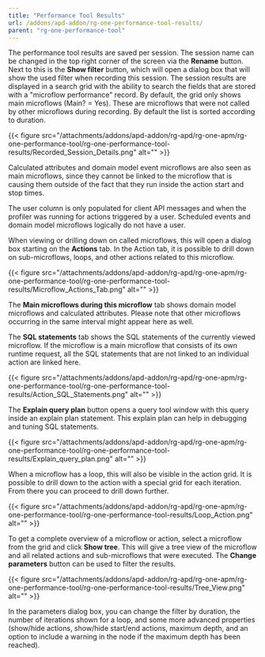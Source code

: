 ```yaml
---
title: "Performance Tool Results"
url: /addons/apd-addon/rg-one-performance-tool-results/
parent: "rg-one-performance-tool"
---
```

The performance tool results are saved per session. The session name can be changed in the top right corner of the screen via the **Rename** button. Next to this is the **Show filter** button, which will open a dialog box that will show the used filter when recording this session. The session results are displayed in a search grid with the ability to search the fields that are stored with a "microflow performance" record. By default, the grid only shows main microflows (Main? = Yes). These are microflows that were not called by other microflows during recording. By default the list is sorted according to duration. 

{{< figure src="/attachments/addons/apd-addon/rg-apd/rg-one-apm/rg-one-performance-tool/rg-one-performance-tool-results/Recorded_Session_Details.png" alt="" >}}

Calculated attributes and domain model event microflows are also seen as main microflows, since they cannot be linked to the microflow that is causing them outside of the fact that they run inside the action start and stop times.

The user column is only populated for client API messages and when the profiler was running for actions triggered by a user. Scheduled events and domain model microflows logically do not have a user.

When viewing or drilling down on called microflows, this will open a dialog box starting on the **Actions** tab. In the Action tab, it is possible to drill down on sub-microflows, loops, and other actions related to this microflow. 

{{< figure src="/attachments/addons/apd-addon/rg-apd/rg-one-apm/rg-one-performance-tool/rg-one-performance-tool-results/Microflow_Actions_Tab.png" alt="" >}}

The **Main microflows during this microflow** tab shows domain model microflows and calculated attributes. Please note that other microflows occurring in the same interval might appear here as well.

The **SQL statements** tab shows the SQL statements of the currently viewed microflow. If the microflow is a main microflow that consists of its own runtime request, all the SQL statements that are not linked to an individual action are linked here.

{{< figure src="/attachments/addons/apd-addon/rg-apd/rg-one-apm/rg-one-performance-tool/rg-one-performance-tool-results/Action_SQL_Statements.png" alt="" >}} 

The **Explain query plan** button opens a query tool window with this query inside an explain plan statement. This explain plan can help in debugging and tuning SQL statements.

{{< figure src="/attachments/addons/apd-addon/rg-apd/rg-one-apm/rg-one-performance-tool/rg-one-performance-tool-results/Explain_query_plan.png" alt="" >}} 

When a microflow has a loop, this will also be visible in the action grid. It is possible to drill down to the action with a special grid for each iteration. From there you can proceed to drill down further.

{{< figure src="/attachments/addons/apd-addon/rg-apd/rg-one-apm/rg-one-performance-tool/rg-one-performance-tool-results/Loop_Action.png" alt="" >}}

To get a complete overview of a microflow or action, select a microflow from the grid and click **Show tree**. This will give a tree view of the microflow and all related actions and sub-microflows that were executed. The **Change parameters** button can be  used to filter the results.

{{< figure src="/attachments/addons/apd-addon/rg-apd/rg-one-apm/rg-one-performance-tool/rg-one-performance-tool-results/Tree_View.png" alt="" >}}

In the parameters dialog box, you can change the filter by duration, the number of iterations shown for a loop, and some more advanced properties (show/hide actions, show/hide start/end actions, maximum depth, and an option to include a warning in the node if the maximum depth has been reached).
